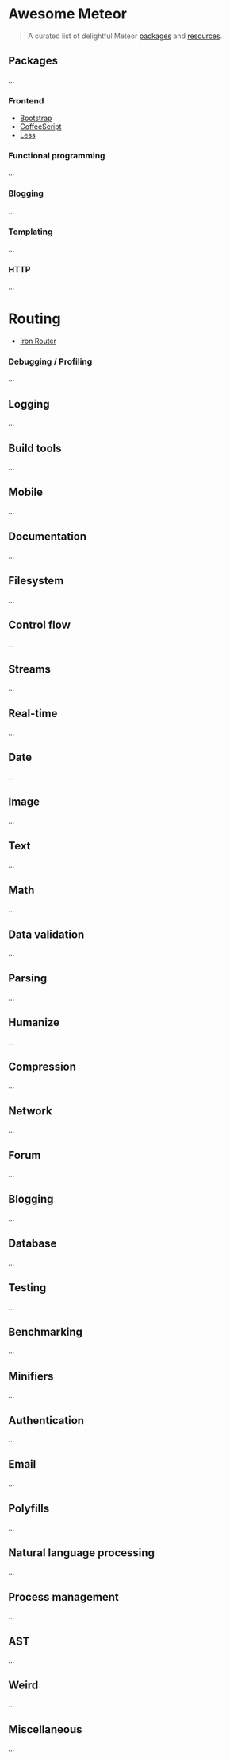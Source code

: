 # Awesome Meteor

> A curated list of delightful Meteor [packages](#packages) and [resources](#resources).


## Packages

...


### Frontend

- [Bootstrap](https://atmospherejs.com/meteor/bootstrap)
- [CoffeeScript](https://atmospherejs.com/meteor/coffeescript)
- [Less](https://atmospherejs.com/meteor/less)


### Functional programming

...


### Blogging

...


### Templating

...


### HTTP

...


# Routing

- [Iron Router](https://atmospherejs.com/iron/router)


### Debugging / Profiling

...


## Logging

...


## Build tools

...


## Mobile

...


## Documentation

...


## Filesystem

...


## Control flow

...


## Streams

...


## Real-time

...


## Date

...


## Image

...


## Text

...


## Math

...


## Data validation

...


## Parsing

...


## Humanize

...


## Compression

...


## Network

...



## Forum

...


## Blogging

...


## Database

...


## Testing

...


## Benchmarking

...


## Minifiers

...


## Authentication

...


## Email

...


## Polyfills

...


## Natural language processing

...


## Process management

...


## AST

...



## Weird

...


## Miscellaneous

...
